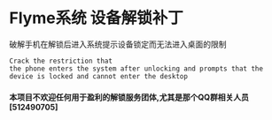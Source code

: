 # Flyme系统 设备解锁补丁

破解手机在解锁后进入系统提示设备锁定而无法进入桌面的限制

```
Crack the restriction that 
the phone enters the system after unlocking and prompts that the device is locked and cannot enter the desktop
```

#### 本项目不欢迎任何用于盈利的解锁服务团体,尤其是那个QQ群相关人员[512490705]